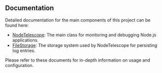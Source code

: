 ## Documentation

Detailed documentation for the main components of this project can be found here:

- [NodeTelescope](./docs/telescope.md): The main class for monitoring and debugging Node.js applications.
- [FileStorage](./docs/storage.md): The storage system used by NodeTelescope for persisting log entries.

Please refer to these documents for in-depth information on usage and configuration.
